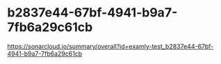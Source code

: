 # b2837e44-67bf-4941-b9a7-7fb6a29c61cb
https://sonarcloud.io/summary/overall?id=examly-test_b2837e44-67bf-4941-b9a7-7fb6a29c61cb
